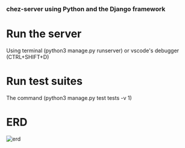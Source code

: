### chez-server using Python and the Django framework

# Run the server 
Using terminal (python3 manage.py runserver) or vscode's debugger (CTRL+SHIFT+D)

# Run test suites 
The command (python3 manage.py test tests -v 1)

# ERD
![erd](https://user-images.githubusercontent.com/113314343/227345881-659c91d2-aefb-44b7-984e-1e5e4cd63c1b.JPG)
